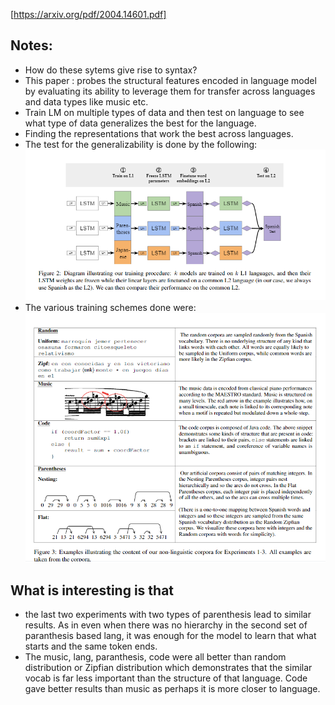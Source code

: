 [https://arxiv.org/pdf/2004.14601.pdf]

## Notes:
- How do these sytems give rise to syntax?
- This paper : probes the structural features encoded in language model by evaluating its ability to leverage them for transfer across languages and data types like music etc.
- Train LM on multiple types of data and then test on language to see what type of data generalizes the best for the language.
- Finding the representations that work the best across languages.
- The test for the generalizability is done by the following:
![probe.png](images/probe.PNG)
- The various training schemes done were:
![examples.png](images/examples.PNG)
## What is interesting is that 
- the last two experiments with two types of parenthesis lead to similar results. As in even when there was no hierarchy in the second set of paranthesis based lang, it was enough for the model to learn that what starts and the same token ends.
- The music, lang, paranthesis, code were all better than random distribution or Zipfian distribution which demonstrates that the similar vocab is far less important than the structure of that language. Code gave better results than music as perhaps it is more closer to language.
